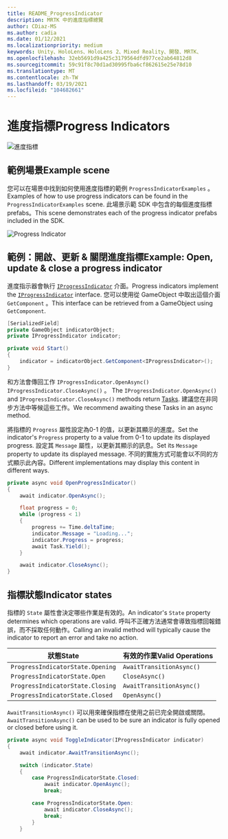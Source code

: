 ```yaml
---
title: README_ProgressIndicator
description: MRTK 中的進度指標總覽
author: CDiaz-MS
ms.author: cadia
ms.date: 01/12/2021
ms.localizationpriority: medium
keywords: Unity、HoloLens、HoloLens 2、Mixed Reality、開發、MRTK、
ms.openlocfilehash: 32eb5691d9a425c3179564dfd977ce2ab64812d8
ms.sourcegitcommit: 59c91f8c70d1ad30995fba6cf862615e25e78d10
ms.translationtype: MT
ms.contentlocale: zh-TW
ms.lasthandoff: 03/19/2021
ms.locfileid: "104682661"
---
```

# <a name="progress-indicators"></a><span data-ttu-id="70563-104">進度指標</span><span class="sxs-lookup"><span data-stu-id="70563-104">Progress Indicators</span></span>

![進度指標](Images/ProgressIndicator/MRTK_ProgressIndicator_Main.png)

## <a name="example-scene"></a><span data-ttu-id="70563-106">範例場景</span><span class="sxs-lookup"><span data-stu-id="70563-106">Example scene</span></span>

<span data-ttu-id="70563-107">您可以在場景中找到如何使用進度指標的範例 `ProgressIndicatorExamples` 。</span><span class="sxs-lookup"><span data-stu-id="70563-107">Examples of how to use progress indicators can be found in the `ProgressIndicatorExamples` scene.</span></span> <span data-ttu-id="70563-108">此場景示範 SDK 中包含的每個進度指標 prefabs。</span><span class="sxs-lookup"><span data-stu-id="70563-108">This scene demonstrates each of the progress indicator prefabs included in the SDK.</span></span>

<img src="Images/ProgressIndicator/MRTK_ProgressIndicator_Examples.png" alt="Progress Indicator">

## <a name="example-open-update--close-a-progress-indicator"></a><span data-ttu-id="70563-109">範例：開啟、更新 & 關閉進度指標</span><span class="sxs-lookup"><span data-stu-id="70563-109">Example: Open, update & close a progress indicator</span></span>

<span data-ttu-id="70563-110">進度指示器會執行 [`IProgressIndicator`](xref:Microsoft.MixedReality.Toolkit.UI.IProgressIndicator) 介面。</span><span class="sxs-lookup"><span data-stu-id="70563-110">Progress indicators implement the [`IProgressIndicator`](xref:Microsoft.MixedReality.Toolkit.UI.IProgressIndicator) interface.</span></span> <span data-ttu-id="70563-111">您可以使用從 GameObject 中取出這個介面 `GetComponent` 。</span><span class="sxs-lookup"><span data-stu-id="70563-111">This interface can be retrieved from a GameObject using `GetComponent`.</span></span>

```c#
[SerializedField]
private GameObject indicatorObject;
private IProgressIndicator indicator;

private void Start()
{
    indicator = indicatorObject.GetComponent<IProgressIndicator>();
}
```

<span data-ttu-id="70563-112">和方法會傳回工作 `IProgressIndicator.OpenAsync()` `IProgressIndicator.CloseAsync()` 。 [](xref:System.Threading.Tasks.Task)</span><span class="sxs-lookup"><span data-stu-id="70563-112">The `IProgressIndicator.OpenAsync()` and `IProgressIndicator.CloseAsync()` methods return [Tasks](xref:System.Threading.Tasks.Task).</span></span> <span data-ttu-id="70563-113">建議您在非同步方法中等候這些工作。</span><span class="sxs-lookup"><span data-stu-id="70563-113">We recommend awaiting these Tasks in an async method.</span></span>

<span data-ttu-id="70563-114">將指標的 `Progress` 屬性設定為0-1 的值，以更新其顯示的進度。</span><span class="sxs-lookup"><span data-stu-id="70563-114">Set the indicator's `Progress` property to a value from 0-1 to update its displayed progress.</span></span> <span data-ttu-id="70563-115">設定其 `Message` 屬性，以更新其顯示的訊息。</span><span class="sxs-lookup"><span data-stu-id="70563-115">Set its `Message` property to update its displayed message.</span></span> <span data-ttu-id="70563-116">不同的實施方式可能會以不同的方式顯示此內容。</span><span class="sxs-lookup"><span data-stu-id="70563-116">Different implementations may display this content in different ways.</span></span>

```c#
private async void OpenProgressIndicator()
{
    await indicator.OpenAsync();

    float progress = 0;
    while (progress < 1)
    {
        progress += Time.deltaTime;
        indicator.Message = "Loading...";
        indicator.Progress = progress;
        await Task.Yield();
    }

    await indicator.CloseAsync();
}
```

## <a name="indicator-states"></a><span data-ttu-id="70563-117">指標狀態</span><span class="sxs-lookup"><span data-stu-id="70563-117">Indicator states</span></span>

<span data-ttu-id="70563-118">指標的 `State` 屬性會決定哪些作業是有效的。</span><span class="sxs-lookup"><span data-stu-id="70563-118">An indicator's `State` property determines which operations are valid.</span></span> <span data-ttu-id="70563-119">呼叫不正確方法通常會導致指標回報錯誤，而不採取任何動作。</span><span class="sxs-lookup"><span data-stu-id="70563-119">Calling an invalid method will typically cause the indicator to report an error and take no action.</span></span>

<span data-ttu-id="70563-120">狀態</span><span class="sxs-lookup"><span data-stu-id="70563-120">State</span></span> | <span data-ttu-id="70563-121">有效的作業</span><span class="sxs-lookup"><span data-stu-id="70563-121">Valid Operations</span></span>
--- | ---
`ProgressIndicatorState.Opening` | `AwaitTransitionAsync()`
`ProgressIndicatorState.Open` | `CloseAsync()`
`ProgressIndicatorState.Closing` | `AwaitTransitionAsync()`
`ProgressIndicatorState.Closed` | `OpenAsync()`

<span data-ttu-id="70563-122">`AwaitTransitionAsync()` 可以用來確保指標在使用之前已完全開啟或關閉。</span><span class="sxs-lookup"><span data-stu-id="70563-122">`AwaitTransitionAsync()` can be used to be sure an indicator is fully opened or closed before using it.</span></span>

```c#
private async void ToggleIndicator(IProgressIndicator indicator)
{
    await indicator.AwaitTransitionAsync();

    switch (indicator.State)
    {
        case ProgressIndicatorState.Closed:
            await indicator.OpenAsync();
            break;

        case ProgressIndicatorState.Open:
            await indicator.CloseAsync();
            break;
        }
    }
```
